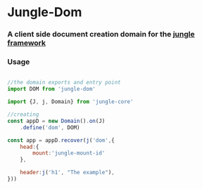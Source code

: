 # Jungle-Dom

### A client side document creation domain for the [jungle framework](https://github.com/Space-Ed/junglejs)

### Usage 

```javascript

//the domain exports and entry point
import DOM from 'jungle-dom'

import {J, j, Domain} from 'jungle-core'

//creating 
const appD = new Domain().on(J)
    .define('dom', DOM)

const app = appD.recover(j('dom',{
    head:{
        mount:'jungle-mount-id'
    },

    header:j('h1', "The example"),
}))

```
